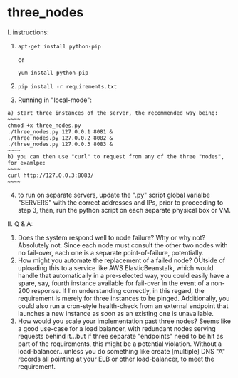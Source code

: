 # three_nodes

I. instructions:

  1. ~~~~ 
     apt-get install python-pip
     ~~~~ 
     
        or 
     
     ~~~~ 
     yum install python-pip
     ~~~~
  2. ~~~~
     pip install -r requirements.txt
     ~~~~
  3. Running in "local-mode":
  
    a) start three instances of the server, the recommended way being:
    ~~~~ 
    chmod +x three_nodes.py
    ./three_nodes.py 127.0.0.1 8081 &
    ./three_nodes.py 127.0.0.2 8082 &
    ./three_nodes.py 127.0.0.3 8083 & 
    ~~~~
    b) you can then use "curl" to request from any of the three "nodes", for examlpe:
    ~~~~ 
    curl http://127.0.0.3:8083/ 
    ~~~~

  4. to run on separate servers, update the ".py" script global varialbe "SERVERS" with the correct addresses and IPs, prior to proceeding to step 3, then, run the python script on each separate physical box or VM.


II. Q & A:

  1. Does the system respond well to node failure? Why or why not?
     Absolutely not. Since each node must consult the other two nodes with no fail-over, each one is a separate point-of-failure, potentially.
  2. How might you automate the replacement of a failed node?
     OUtside of uploading this to a service like AWS ElasticBeanstalk, which would handle that automatically in a pre-selected way, you could easily have a spare, say, fourth instance available for fail-over in the event of a non-200 response. If I'm understanding correctly, in this regard, the requirement is merely for three instances to be pinged.
     Additionally, you could also run a cron-style health-check from an external endpoint that launches a new instance as soon as an existing one is unavailable.
  3. How would you scale your implementation past three nodes?
     Seems like a good use-case for a load balancer, with redundant nodes serving requests behind it...but if three separate "endpoints" need to be hit as part of the requirements, this might be a potential violation. Without a load-balancer...unless you do something like create [multiple] DNS "A" records all pointing at your ELB or other load-balancer, to meet the requirement.

  

